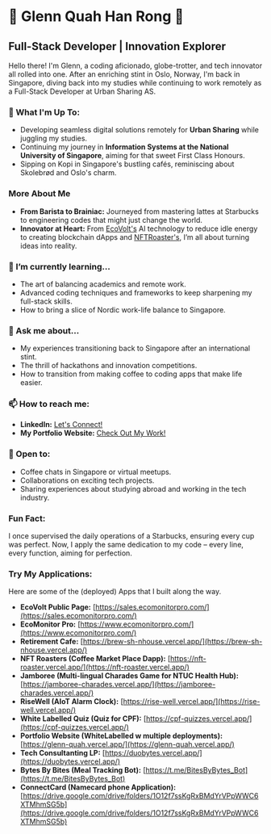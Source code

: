 # 🌟 Glenn Quah Han Rong 🌟

## Full-Stack Developer | Innovation Explorer

Hello there! I'm Glenn, a coding aficionado, globe-trotter, and tech innovator all rolled into one. After an enriching stint in Oslo, Norway, I'm back in Singapore, diving back into my studies while continuing to work remotely as a Full-Stack Developer at Urban Sharing AS.

### 🚀 What I'm Up To:
- Developing seamless digital solutions remotely for **Urban Sharing** while juggling my studies.
- Continuing my journey in **Information Systems at the National University of Singapore**, aiming for that sweet First Class Honours.
- Sipping on Kopi in Singapore's bustling cafés, reminiscing about Skolebrød and Oslo's charm.

### More About Me
- **From Barista to Brainiac:** Journeyed from mastering lattes at Starbucks to engineering codes that might just change the world.
- **Innovator at Heart:** From [EcoVolt's](https://sales.ecomonitorpro.com/) AI technology to reduce idle energy to creating blockchain dApps and [NFTRoaster's](https://github.com/glennquah/Coffee-Market-Place-Dapp), I’m all about turning ideas into reality.

### 🌱 I’m currently learning...
- The art of balancing academics and remote work.
- Advanced coding techniques and frameworks to keep sharpening my full-stack skills.
- How to bring a slice of Nordic work-life balance to Singapore.

### 💬 Ask me about...
- My experiences transitioning back to Singapore after an international stint.
- The thrill of hackathons and innovation competitions.
- How to transition from making coffee to coding apps that make life easier.

### 📫 How to reach me:
- **LinkedIn:** [Let's Connect!](https://www.linkedin.com/in/glenn-quah-59390a18b/)
- **My Portfolio Website:** [Check Out My Work!](https://glenn-quah.vercel.app/)

### 🤝 Open to:
- Coffee chats in Singapore or virtual meetups.
- Collaborations on exciting tech projects.
- Sharing experiences about studying abroad and working in the tech industry.

### Fun Fact:
I once supervised the daily operations of a Starbucks, ensuring every cup was perfect. Now, I apply the same dedication to my code – every line, every function, aiming for perfection.

### Try My Applications:
Here are some of the (deployed) Apps that I built along the way.
- **EcoVolt Public Page:** [https://sales.ecomonitorpro.com/](https://sales.ecomonitorpro.com/)
- **EcoMonitor Pro:** [https://www.ecomonitorpro.com/](https://www.ecomonitorpro.com/)
- **Retirement Cafe:** [https://brew-sh-nhouse.vercel.app/](https://brew-sh-nhouse.vercel.app/)
- **NFT Roasters (Coffee Market Place Dapp):** [https://nft-roaster.vercel.app/](https://nft-roaster.vercel.app/)
- **Jamboree (Multi-lingual Charades Game for NTUC Health Hub):** [https://jamboree-charades.vercel.app/](https://jamboree-charades.vercel.app/)
- **RiseWell (AIoT Alarm Clock):** [https://rise-well.vercel.app/](https://rise-well.vercel.app/)
- **White Labelled Quiz (Quiz for CPF):** [https://cpf-quizzes.vercel.app/](https://cpf-quizzes.vercel.app/)
- **Portfolio Website (WhiteLabelled w multiple deployments):** [https://glenn-quah.vercel.app/](https://glenn-quah.vercel.app/)
- **Tech Consultanting LP:** [https://duobytes.vercel.app/](https://duobytes.vercel.app/)
- **Bytes By Bites (Meal Tracking Bot):** [https://t.me/BitesByBytes_Bot](https://t.me/BitesByBytes_Bot)
- **ConnectCard (Namecard phone Application):** [https://drive.google.com/drive/folders/1O12f7ssKgRxBMdYrVPpWWC6XTMhmSG5b](https://drive.google.com/drive/folders/1O12f7ssKgRxBMdYrVPpWWC6XTMhmSG5b)

